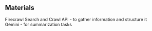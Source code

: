 ## Materials
Firecrawl Search and Crawl API - to gather information and structure it
Gemini - for summarization tasks